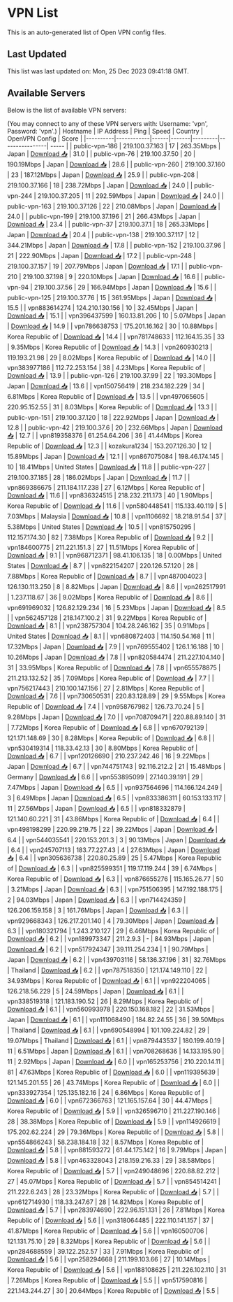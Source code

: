 # VPN List

This is an auto-generated list of Open VPN config files.

## Last Updated

This list was last updated on: Mon, 25 Dec 2023 09:41:18 GMT.

## Available Servers

Below is the list of available VPN servers:

(You may connect to any of these VPN servers with: Username: 'vpn', Password: 'vpn'.)
| Hostname | IP Address | Ping | Speed | Country | OpenVPN Config | Score |
|----------|------------|------|-------|---------|----------------| ----- |
| public-vpn-186 | 219.100.37.163 | 17 | 263.35Mbps | Japan | [Download 📥](./configs/server_0_JP.ovpn) | 31.0 |
| public-vpn-76 | 219.100.37.50 | 20 | 190.19Mbps | Japan | [Download 📥](./configs/server_1_JP.ovpn) | 28.6 |
| public-vpn-260 | 219.100.37.160 | 23 | 187.12Mbps | Japan | [Download 📥](./configs/server_2_JP.ovpn) | 25.9 |
| public-vpn-208 | 219.100.37.166 | 18 | 238.72Mbps | Japan | [Download 📥](./configs/server_3_JP.ovpn) | 24.0 |
| public-vpn-244 | 219.100.37.205 | 11 | 292.59Mbps | Japan | [Download 📥](./configs/server_4_JP.ovpn) | 24.0 |
| public-vpn-163 | 219.100.37.126 | 22 | 210.08Mbps | Japan | [Download 📥](./configs/server_5_JP.ovpn) | 24.0 |
| public-vpn-199 | 219.100.37.196 | 21 | 266.43Mbps | Japan | [Download 📥](./configs/server_6_JP.ovpn) | 23.4 |
| public-vpn-37 | 219.100.37.1 | 18 | 265.33Mbps | Japan | [Download 📥](./configs/server_7_JP.ovpn) | 20.4 |
| public-vpn-138 | 219.100.37.117 | 12 | 344.21Mbps | Japan | [Download 📥](./configs/server_8_JP.ovpn) | 17.8 |
| public-vpn-152 | 219.100.37.96 | 21 | 222.90Mbps | Japan | [Download 📥](./configs/server_9_JP.ovpn) | 17.2 |
| public-vpn-248 | 219.100.37.157 | 19 | 207.79Mbps | Japan | [Download 📥](./configs/server_10_JP.ovpn) | 17.1 |
| public-vpn-210 | 219.100.37.198 | 9 | 220.10Mbps | Japan | [Download 📥](./configs/server_11_JP.ovpn) | 16.6 |
| public-vpn-94 | 219.100.37.56 | 29 | 166.94Mbps | Japan | [Download 📥](./configs/server_12_JP.ovpn) | 15.6 |
| public-vpn-125 | 219.100.37.76 | 15 | 361.95Mbps | Japan | [Download 📥](./configs/server_13_JP.ovpn) | 15.5 |
| vpn883614274 | 124.210.130.156 | 10 | 32.45Mbps | Japan | [Download 📥](./configs/server_14_JP.ovpn) | 15.1 |
| vpn396437599 | 160.13.81.206 | 10 | 5.07Mbps | Japan | [Download 📥](./configs/server_15_JP.ovpn) | 14.9 |
| vpn786638753 | 175.201.16.162 | 30 | 10.88Mbps | Korea Republic of | [Download 📥](./configs/server_16_KR.ovpn) | 14.4 |
| vpn781748633 | 112.164.15.35 | 33 | 9.35Mbps | Korea Republic of | [Download 📥](./configs/server_17_KR.ovpn) | 14.3 |
| vpn260930213 | 119.193.21.98 | 29 | 8.02Mbps | Korea Republic of | [Download 📥](./configs/server_18_KR.ovpn) | 14.0 |
| vpn383977186 | 112.72.253.154 | 38 | 4.23Mbps | Korea Republic of | [Download 📥](./configs/server_19_KR.ovpn) | 13.9 |
| public-vpn-126 | 219.100.37.99 | 22 | 193.30Mbps | Japan | [Download 📥](./configs/server_20_JP.ovpn) | 13.6 |
| vpn150756419 | 218.234.182.229 | 34 | 6.81Mbps | Korea Republic of | [Download 📥](./configs/server_21_KR.ovpn) | 13.5 |
| vpn497065605 | 220.95.152.55 | 31 | 8.03Mbps | Korea Republic of | [Download 📥](./configs/server_22_KR.ovpn) | 13.3 |
| public-vpn-151 | 219.100.37.120 | 18 | 222.92Mbps | Japan | [Download 📥](./configs/server_23_JP.ovpn) | 12.8 |
| public-vpn-42 | 219.100.37.6 | 20 | 232.66Mbps | Japan | [Download 📥](./configs/server_24_JP.ovpn) | 12.7 |
| vpn819358376 | 61.254.64.206 | 36 | 41.44Mbps | Korea Republic of | [Download 📥](./configs/server_25_KR.ovpn) | 12.3 |
| kozakura1234 | 153.207.126.30 | 12 | 15.89Mbps | Japan | [Download 📥](./configs/server_26_JP.ovpn) | 12.1 |
| vpn867075084 | 198.46.174.145 | 10 | 18.41Mbps | United States | [Download 📥](./configs/server_27_US.ovpn) | 11.8 |
| public-vpn-227 | 219.100.37.185 | 28 | 186.02Mbps | Japan | [Download 📥](./configs/server_28_JP.ovpn) | 11.7 |
| vpn869386675 | 211.184.117.238 | 27 | 6.12Mbps | Korea Republic of | [Download 📥](./configs/server_29_KR.ovpn) | 11.6 |
| vpn836324515 | 218.232.211.173 | 40 | 1.90Mbps | Korea Republic of | [Download 📥](./configs/server_30_KR.ovpn) | 11.6 |
| vpn580448541 | 115.133.40.119 | 5 | 7.03Mbps | Malaysia | [Download 📥](./configs/server_31_MY.ovpn) | 10.8 |
| vpn1106692 | 18.218.91.54 | 37 | 5.38Mbps | United States | [Download 📥](./configs/server_32_US.ovpn) | 10.5 |
| vpn815750295 | 112.157.174.30 | 82 | 7.38Mbps | Korea Republic of | [Download 📥](./configs/server_33_KR.ovpn) | 9.2 |
| vpn184600775 | 211.221.151.3 | 27 | 11.51Mbps | Korea Republic of | [Download 📥](./configs/server_34_KR.ovpn) | 9.1 |
| vpn968712371 | 98.41.106.135 | 18 | 0.00Mbps | United States | [Download 📥](./configs/server_35_US.ovpn) | 8.7 |
| vpn822154207 | 220.126.57.120 | 28 | 7.88Mbps | Korea Republic of | [Download 📥](./configs/server_36_KR.ovpn) | 8.7 |
| vpn487004023 | 126.130.113.250 | 8 | 8.82Mbps | Japan | [Download 📥](./configs/server_37_JP.ovpn) | 8.6 |
| vpn262517991 | 1.237.118.67 | 36 | 9.02Mbps | Korea Republic of | [Download 📥](./configs/server_38_KR.ovpn) | 8.6 |
| vpn691969032 | 126.82.129.234 | 16 | 5.23Mbps | Japan | [Download 📥](./configs/server_39_JP.ovpn) | 8.5 |
| vpn562457128 | 218.147.100.2 | 31 | 9.22Mbps | Korea Republic of | [Download 📥](./configs/server_40_KR.ovpn) | 8.1 |
| vpn238757304 | 104.28.246.162 | 35 | 0.91Mbps | United States | [Download 📥](./configs/server_41_US.ovpn) | 8.1 |
| vpn680872403 | 114.150.54.168 | 11 | 17.32Mbps | Japan | [Download 📥](./configs/server_42_JP.ovpn) | 7.9 |
| vpn769555402 | 126.1.16.188 | 10 | 10.26Mbps | Japan | [Download 📥](./configs/server_43_JP.ovpn) | 7.8 |
| vpn820584474 | 211.227.104.140 | 31 | 33.95Mbps | Korea Republic of | [Download 📥](./configs/server_44_KR.ovpn) | 7.8 |
| vpn655578875 | 211.213.132.52 | 35 | 7.09Mbps | Korea Republic of | [Download 📥](./configs/server_45_KR.ovpn) | 7.7 |
| vpn756217443 | 210.100.147.156 | 27 | 2.81Mbps | Korea Republic of | [Download 📥](./configs/server_46_KR.ovpn) | 7.6 |
| vpn730650531 | 220.83.128.89 | 29 | 9.55Mbps | Korea Republic of | [Download 📥](./configs/server_47_KR.ovpn) | 7.4 |
| vpn958767982 | 126.73.70.24 | 5 | 9.28Mbps | Japan | [Download 📥](./configs/server_48_JP.ovpn) | 7.0 |
| vpn708709471 | 220.88.89.140 | 31 | 7.72Mbps | Korea Republic of | [Download 📥](./configs/server_49_KR.ovpn) | 6.8 |
| vpn670792139 | 121.171.148.69 | 30 | 8.28Mbps | Korea Republic of | [Download 📥](./configs/server_50_KR.ovpn) | 6.8 |
| vpn530419314 | 118.33.42.13 | 30 | 8.80Mbps | Korea Republic of | [Download 📥](./configs/server_51_KR.ovpn) | 6.7 |
| vpn120126690 | 210.237.242.46 | 16 | 9.22Mbps | Japan | [Download 📥](./configs/server_52_JP.ovpn) | 6.7 |
| vpn744751743 | 92.116.212.2 | 21 | 15.48Mbps | Germany | [Download 📥](./configs/server_53_DE.ovpn) | 6.6 |
| vpn553895099 | 27.140.39.191 | 29 | 7.47Mbps | Japan | [Download 📥](./configs/server_54_JP.ovpn) | 6.5 |
| vpn937564696 | 114.166.124.249 | 3 | 6.49Mbps | Japan | [Download 📥](./configs/server_55_JP.ovpn) | 6.5 |
| vpn833386311 | 60.153.133.117 | 11 | 27.56Mbps | Japan | [Download 📥](./configs/server_56_JP.ovpn) | 6.5 |
| vpn818332879 | 121.140.60.221 | 31 | 43.86Mbps | Korea Republic of | [Download 📥](./configs/server_57_KR.ovpn) | 6.4 |
| vpn498198299 | 220.99.219.75 | 22 | 39.22Mbps | Japan | [Download 📥](./configs/server_58_JP.ovpn) | 6.4 |
| vpn544035541 | 220.153.201.3 | 3 | 90.13Mbps | Japan | [Download 📥](./configs/server_59_JP.ovpn) | 6.4 |
| vpn245707113 | 183.77.227.43 | 4 | 27.63Mbps | Japan | [Download 📥](./configs/server_60_JP.ovpn) | 6.4 |
| vpn305636738 | 220.80.25.89 | 25 | 5.47Mbps | Korea Republic of | [Download 📥](./configs/server_61_KR.ovpn) | 6.3 |
| vpn825599351 | 119.17.119.244 | 39 | 6.74Mbps | Korea Republic of | [Download 📥](./configs/server_62_KR.ovpn) | 6.3 |
| vpn876655276 | 115.165.26.77 | 50 | 3.21Mbps | Japan | [Download 📥](./configs/server_63_JP.ovpn) | 6.3 |
| vpn751506395 | 147.192.188.175 | 2 | 94.03Mbps | Japan | [Download 📥](./configs/server_64_JP.ovpn) | 6.3 |
| vpn714424359 | 126.206.159.158 | 3 | 161.76Mbps | Japan | [Download 📥](./configs/server_65_JP.ovpn) | 6.3 |
| vpn929668343 | 126.217.201.140 | 4 | 79.30Mbps | Japan | [Download 📥](./configs/server_66_JP.ovpn) | 6.3 |
| vpn180321794 | 1.243.210.127 | 29 | 6.46Mbps | Korea Republic of | [Download 📥](./configs/server_67_KR.ovpn) | 6.2 |
| vpn189973347 | 211.2.9.3 | - | 84.93Mbps | Japan | [Download 📥](./configs/server_68_JP.ovpn) | 6.2 |
| vpn517924347 | 39.111.254.234 | 1 | 90.79Mbps | Japan | [Download 📥](./configs/server_69_JP.ovpn) | 6.2 |
| vpn439703116 | 58.136.37.196 | 31 | 32.76Mbps | Thailand | [Download 📥](./configs/server_70_TH.ovpn) | 6.2 |
| vpn787518350 | 121.174.149.110 | 22 | 34.93Mbps | Korea Republic of | [Download 📥](./configs/server_71_KR.ovpn) | 6.1 |
| vpn922204065 | 126.218.56.229 | 5 | 24.59Mbps | Japan | [Download 📥](./configs/server_72_JP.ovpn) | 6.1 |
| vpn338519318 | 121.183.190.52 | 26 | 8.29Mbps | Korea Republic of | [Download 📥](./configs/server_73_KR.ovpn) | 6.1 |
| vpn560993978 | 220.150.168.182 | 22 | 31.53Mbps | Japan | [Download 📥](./configs/server_74_JP.ovpn) | 6.1 |
| vpn111068490 | 184.82.24.55 | 36 | 39.50Mbps | Thailand | [Download 📥](./configs/server_75_TH.ovpn) | 6.1 |
| vpn690548994 | 101.109.224.82 | 29 | 19.07Mbps | Thailand | [Download 📥](./configs/server_76_TH.ovpn) | 6.1 |
| vpn879443537 | 180.199.40.19 | 11 | 6.51Mbps | Japan | [Download 📥](./configs/server_77_JP.ovpn) | 6.1 |
| vpn708268636 | 14.133.195.90 | 11 | 2.92Mbps | Japan | [Download 📥](./configs/server_78_JP.ovpn) | 6.0 |
| vpn165253756 | 210.220.14.11 | 81 | 47.63Mbps | Korea Republic of | [Download 📥](./configs/server_79_KR.ovpn) | 6.0 |
| vpn119395639 | 121.145.201.55 | 26 | 43.74Mbps | Korea Republic of | [Download 📥](./configs/server_80_KR.ovpn) | 6.0 |
| vpn333927354 | 125.135.182.16 | 24 | 6.86Mbps | Korea Republic of | [Download 📥](./configs/server_81_KR.ovpn) | 6.0 |
| vpn672366763 | 121.165.157.64 | 30 | 44.47Mbps | Korea Republic of | [Download 📥](./configs/server_82_KR.ovpn) | 5.9 |
| vpn326596710 | 211.227.190.146 | 28 | 38.38Mbps | Korea Republic of | [Download 📥](./configs/server_83_KR.ovpn) | 5.9 |
| vpn114926619 | 175.202.62.224 | 29 | 79.36Mbps | Korea Republic of | [Download 📥](./configs/server_84_KR.ovpn) | 5.8 |
| vpn554866243 | 58.238.184.18 | 32 | 8.57Mbps | Korea Republic of | [Download 📥](./configs/server_85_KR.ovpn) | 5.8 |
| vpn881593272 | 61.44.175.142 | 16 | 9.79Mbps | Japan | [Download 📥](./configs/server_86_JP.ovpn) | 5.8 |
| vpn463328043 | 218.159.216.33 | 29 | 38.58Mbps | Korea Republic of | [Download 📥](./configs/server_87_KR.ovpn) | 5.7 |
| vpn249048696 | 220.88.82.212 | 27 | 45.07Mbps | Korea Republic of | [Download 📥](./configs/server_88_KR.ovpn) | 5.7 |
| vpn854514241 | 211.222.6.243 | 28 | 23.32Mbps | Korea Republic of | [Download 📥](./configs/server_89_KR.ovpn) | 5.7 |
| vpn612714930 | 118.33.247.67 | 28 | 14.82Mbps | Korea Republic of | [Download 📥](./configs/server_90_KR.ovpn) | 5.7 |
| vpn283974690 | 222.96.151.131 | 26 | 7.81Mbps | Korea Republic of | [Download 📥](./configs/server_91_KR.ovpn) | 5.6 |
| vpn318064485 | 222.110.141.157 | 37 | 41.87Mbps | Korea Republic of | [Download 📥](./configs/server_92_KR.ovpn) | 5.6 |
| vpn160500706 | 121.131.75.10 | 29 | 8.32Mbps | Korea Republic of | [Download 📥](./configs/server_93_KR.ovpn) | 5.6 |
| vpn284688559 | 39.122.252.57 | 33 | 7.91Mbps | Korea Republic of | [Download 📥](./configs/server_94_KR.ovpn) | 5.6 |
| vpn258294668 | 211.199.103.66 | 27 | 10.14Mbps | Korea Republic of | [Download 📥](./configs/server_95_KR.ovpn) | 5.6 |
| vpn188108625 | 211.226.102.110 | 31 | 7.26Mbps | Korea Republic of | [Download 📥](./configs/server_96_KR.ovpn) | 5.5 |
| vpn517590816 | 221.143.244.27 | 30 | 20.64Mbps | Korea Republic of | [Download 📥](./configs/server_97_KR.ovpn) | 5.5 |
